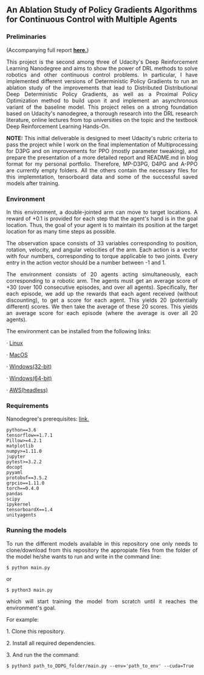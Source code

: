 ## An Ablation Study of Policy Gradients Algorithms for Continuous Control with Multiple Agents

### Preliminaries

<p align=justify>(Accompanying full report <a href=https://github.com/inigo-irigaray/Training-Robotic-Arms-DDPG-QRD3PG-PPO/blob/master/Report.md><b>here.</b></a>)

<p align=justify>This project is the second among three of Udacity's Deep Reinforcement Learning Nanodegree and aims to show the power of DRL methods to solve robotics and other continuous control problems. In particular, I have implemented different versions of Deterministic Policy Gradients to run an ablation study of the improvements that lead to Distributed Distributional Deep Deterministic Policy Gradients, as well as a Proximal Policy Optimization method to build upon it and implement an asynchronous variant of the baseline model. This project relies on a strong foundation based on Udacity's nanodegree, a thorough research into the DRL research literature, online lectures from top universities on the topic and the textbook Deep Reinforcement Learning Hands-On.</p>

<p align=justify><b>NOTE:</b> This initial deliverable is designed to meet Udacity's rubric criteria to pass the project while I work on the final implementation of Multiprocessing for D3PG and on improvements for PPO (mostly parameter tweaking), and prepare the presentation of a more detailed report and README.md in blog format for my personal portfolio. Therefore, MP-D3PG, D4PG and A-PPO are currently empty folders. All the others contain the necessary files for this implemntation, tensorboard data and some of the successful saved models after training.</p>

### Environment

<p align=justify>In this environment, a double-jointed arm can move to target locations. A reward of +0.1 is provided for each step that the agent's hand is in the goal location. Thus, the goal of your agent is to maintain its position at the target location for as many time steps as possible.</p>

<p align=justify>The observation space consists of 33 variables corresponding to position, rotation, velocity, and angular velocities of the arm. Each action is a vector with four numbers, corresponding to torque applicable to two joints. Every entry in the action vector should be a number between -1 and 1.</p>

<p align=justify> The environment consists of 20 agents acting simultaneously, each corresponding to a robotic arm. The agents must get an average score of +30 (over 100 consecutive episodes, and over all agents). Specifically, fter each episode, we add up the rewards that each agent received (without discounting), to get a score for each agent. This yields 20 (potentially different) scores. We then take the average of these 20 scores. This yields an average score for each episode (where the average is over all 20 agents).</p>

<p align=justify>The environment can be installed from the following links:</p>
 
 · <a href=https://s3-us-west-1.amazonaws.com/udacity-drlnd/P2/Reacher/Reacher_Linux.zip>Linux</a>
 
 · <a href=https://s3-us-west-1.amazonaws.com/udacity-drlnd/P2/Reacher/Reacher.app.zip>MacOS</a>
 
 · <a href=https://s3-us-west-1.amazonaws.com/udacity-drlnd/P2/Reacher/Reacher_Windows_x86.zip>Windows(32-bit)</a>
 
 · <a href=https://s3-us-west-1.amazonaws.com/udacity-drlnd/P2/Reacher/Reacher_Windows_x86_64.zip>Windows(64-bit)</a>
 
 · <a href=https://s3-us-west-1.amazonaws.com/udacity-drlnd/P2/Reacher/Reacher_Linux_NoVis.zip>AWS(headless)</a>
 
 ### Requirements
 
 Nanodegree's prerequisites: <a href=https://github.com/udacity/deep-reinforcement-learning/#dependencies>link.</a>
 
    python==3.6
    tensorflow==1.7.1
    Pillow>=4.2.1
    matplotlib
    numpy>=1.11.0
    jupyter
    pytest>=3.2.2
    docopt
    pyyaml
    protobuf==3.5.2
    grpcio==1.11.0
    torch==0.4.0
    pandas
    scipy
    ipykernel
    tensorboardX==1.4
    unityagents

### Running the models

<p align=justify> To run the different models available in this repository one only needs to clone/download from this repository the appropiate files from the folder of the model he/she wants to run and write in the command line: </p>

    $ python main.py
or

    $ python3 main.py
    
<p align=justify> which will start training the model from scratch until it reaches the environment's goal.</p>

<p align=justify>For example:
<p align=justify>1. Clone this repository.</p>
<p align=justify>2. Install all required dependencies.</p>
<p align=justify>3. And run the the command:</p>
     
    $ python3 path_to_DDPG_folder/main.py --env='path_to_env' --cuda=True
